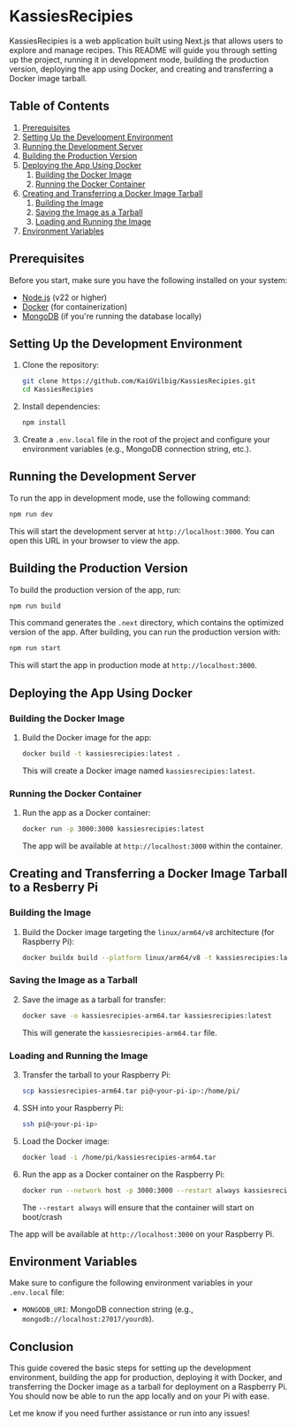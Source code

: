 
# KassiesRecipies

KassiesRecipies is a web application built using Next.js that allows users to explore and manage recipes. This README will guide you through setting up the project, running it in development mode, building the production version, deploying the app using Docker, and creating and transferring a Docker image tarball.

## Table of Contents

1. [Prerequisites](#prerequisites)
2. [Setting Up the Development Environment](#setting-up-the-development-environment)
3. [Running the Development Server](#running-the-development-server)
4. [Building the Production Version](#building-the-production-version)
5. [Deploying the App Using Docker](#deploying-the-app-using-docker)
    1. [Building the Docker Image](#building-the-docker-image)
    2. [Running the Docker Container](#running-the-docker-container)
6. [Creating and Transferring a Docker Image Tarball](#creating-and-transferring-a-docker-image-tarball)
    1. [Building the Image](#building-the-image)
    2. [Saving the Image as a Tarball](#saving-the-image-as-a-tarball)
    3. [Loading and Running the Image](#loading-and-running-the-image)
7. [Environment Variables](#environment-variables)

## Prerequisites

Before you start, make sure you have the following installed on your system:

- [Node.js](https://nodejs.org/) (v22 or higher)
- [Docker](https://www.docker.com/) (for containerization)
- [MongoDB](https://www.mongodb.com/try/download/community) (if you're running the database locally)

## Setting Up the Development Environment

1. Clone the repository:
   ```bash
   git clone https://github.com/KaiGVilbig/KassiesRecipies.git
   cd KassiesRecipies
   ```

2. Install dependencies:
   ```bash
   npm install
   ```

3. Create a `.env.local` file in the root of the project and configure your environment variables (e.g., MongoDB connection string, etc.).

## Running the Development Server

To run the app in development mode, use the following command:

```bash
npm run dev
```

This will start the development server at `http://localhost:3000`. You can open this URL in your browser to view the app.

## Building the Production Version

To build the production version of the app, run:

```bash
npm run build
```

This command generates the `.next` directory, which contains the optimized version of the app. After building, you can run the production version with:

```bash
npm run start
```

This will start the app in production mode at `http://localhost:3000`.

## Deploying the App Using Docker

### Building the Docker Image

1. Build the Docker image for the app:

   ```bash
   docker build -t kassiesrecipies:latest .
   ```

   This will create a Docker image named `kassiesrecipies:latest`.

### Running the Docker Container

1. Run the app as a Docker container:

   ```bash
   docker run -p 3000:3000 kassiesrecipies:latest
   ```

   The app will be available at `http://localhost:3000` within the container.

## Creating and Transferring a Docker Image Tarball to a Resberry Pi

### Building the Image

1. Build the Docker image targeting the `linux/arm64/v8` architecture (for Raspberry Pi):

   ```bash
   docker buildx build --platform linux/arm64/v8 -t kassiesrecipies:latest --load .
   ```

### Saving the Image as a Tarball

2. Save the image as a tarball for transfer:

   ```bash
   docker save -o kassiesrecipies-arm64.tar kassiesrecipies:latest
   ```

   This will generate the `kassiesrecipies-arm64.tar` file.

### Loading and Running the Image

3. Transfer the tarball to your Raspberry Pi:

   ```bash
   scp kassiesrecipies-arm64.tar pi@<your-pi-ip>:/home/pi/
   ```

4. SSH into your Raspberry Pi:

   ```bash
   ssh pi@<your-pi-ip>
   ```

5. Load the Docker image:

   ```bash
   docker load -i /home/pi/kassiesrecipies-arm64.tar
   ```

6. Run the app as a Docker container on the Raspberry Pi:

   ```bash
   docker run --network host -p 3000:3000 --restart always kassiesrecipies:latest
   ```

   The `--restart always` will ensure that the container will start on boot/crash

The app will be available at `http://localhost:3000` on your Raspberry Pi.

## Environment Variables

Make sure to configure the following environment variables in your `.env.local` file:

- `MONGODB_URI`: MongoDB connection string (e.g., `mongodb://localhost:27017/yourdb`).

## Conclusion

This guide covered the basic steps for setting up the development environment, building the app for production, deploying it with Docker, and transferring the Docker image as a tarball for deployment on a Raspberry Pi. You should now be able to run the app locally and on your Pi with ease.

Let me know if you need further assistance or run into any issues!
